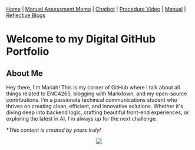 [Home](index.md) | [Manual Assessment Memo](manual_assessment_memo.md) | [Chatbot](chatbot.md) | [Procedure Video](procedure_video.md) | [Manual](manual.md) | [Reflective Blogs](reflective_blogs.md) 

# Welcome to my Digital GitHub Portfolio 

## About Me 
Hey there, I'm Mariah! This is my corner of GitHub where I talk about all things related to ENC4265, blogging with Markdown, and my open-source contributions. I’m a passionate techincal communications student who thrives on creating clean, efficient, and innovative solutions. Whether it's diving deep into backend logic, crafting beautiful front-end experiences, or exploring the latest in AI, I'm always up for the next challenge.

**This content is created by yours truly!*

<center><img src="https://i0.wp.com/mariahtmartin.com/wp-content/uploads/2024/04/IMG_3084-scaled.jpg?resize=1152%2C1536&ssl=1"></center>
